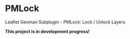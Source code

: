 # PMLock
Leaflet Geoman Subplugin - PMLock: Lock / Unlock Layers


**This project is in development progress!**
